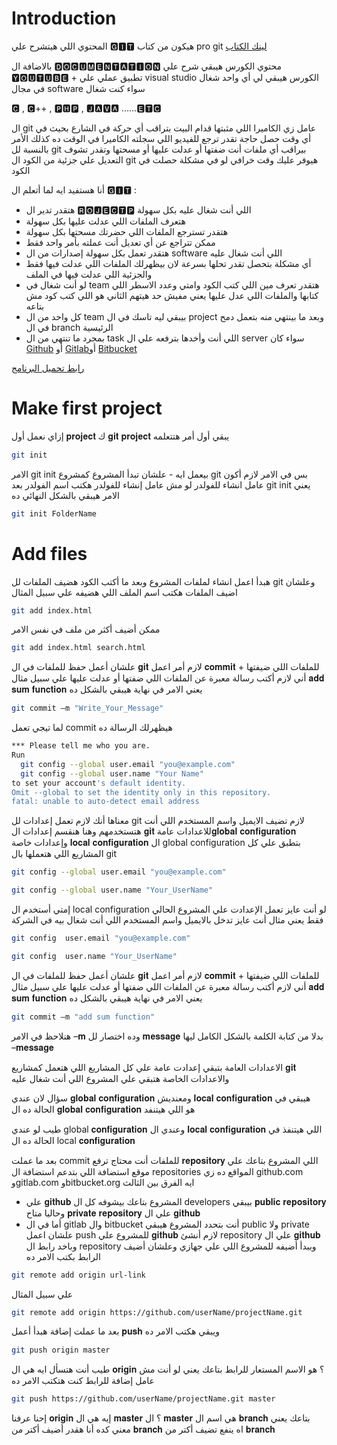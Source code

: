# Introduction

المحتوي اللي هيتشرح علي 🅶🅸🆃 هيكون من كتاب pro git 
[لينك الكتاب](https://link.springer.com/book/10.1007/978-1-4842-0076-6 )


بالاضافة ال 🅳🅾🅲🆄🅼🅴🅽🆃🅰🆃🅸🅾🅽 
محتوي الكورس  هيبقي  شرح علي 🆈🅾🆄🆃🆄🅱🅴 + تطبيق عملي علي visual studio 
الكورس هيبقي لي أي واحد شغال في مجال software سواء كنت شغال

 🅲 , 🅲++ , 🅿🅷🅿 , 🅹🅰🆅🅰 ……🅴🆃🅲


  

ال git عامل زي الكاميرا اللي مثبتها قدام البيت بتراقب أي حركة في الشارع بحيث في أي وقت حصل حاجة تقدر ترجع للفيديو اللي سجلته الكاميرا في الوقت ده كذلك الأمر بالنسبة لل  git بيراقب أي ملفات أنت ضفتها أو عدلت عليها أو مسحتها وتقدر تشوف التعديل علي جزئية من الكود ال git هيوفر عليك وقت خرافي لو في مشكلة حصلت في الكود

أنا هستفيد ايه لما أتعلم ال 🅶🅸🆃 :
- هتقدر تدير ال 🆁🅾🅹🅴🅲🆃🅿 اللي أنت شغال عليه بكل سهولة
- هتعرف  الملفات اللي عدلت عليها بكل سهولة
- هتقدر تسترجع الملفات اللي حضرتك مسحتها بكل سهولة 
- ممكن تتراجع عن أي تعديل أنت عملته بأمر واحد فقط
- هتقدر تعمل بكل سهولة إصدارات من ال software اللي أنت شغال عليه
- أي مشكلة بتحصل تقدر تحلها بسرعة لان بيظهرلك الملفات اللي عدلت فيها فقط والجزئية اللي عدلت فيها في الملف
- لو أنت شغال في team هتقدر تعرف مين اللي كتب الكود وامتي وعدد الاسطر اللي كتابها والملفات اللي عدل عليها يعني مفيش حد هيتهم الثاني هو اللي كتب كود مش بتاعه
- كل واحد من ال team بيبقي ليه تاسك في ال project وبعد ما بينتهي منه بتعمل دمح في ال branch الرئيسية
- بمجرد ما تنتهي من ال task اللي أنت وأخدها بترفعه علي ال server سواء كان 
[Github](https://www.github.com/) أو [Gitlab](https://www.gitlab.com/)أو 
[Bitbucket](https://www.bitbucket.org/)

[رابط تحميل البرنامج](https://git-scm.com/download/win/)

# Make first project
إزاي نعمل أول 𝐩𝐫𝐨𝐣𝐞𝐜𝐭
ك 𝐠𝐢𝐭 𝐩𝐫𝐨𝐣𝐞𝐜𝐭 يبقي أول أمر هتتعلمه

```bash
git init
```

الامر git init بيعمل ايه - 
 علشان تبدأ المشروع كمشروع git  بس في الامر لازم أكون عامل انشاء للفولدر
 لو مش عامل إنشاء للفولدر هكتب اسم الفولدر بعد git init يعني الامر هيبقي بالشكل النهائي ده


```bash
git init FolderName
```

# Add files

هبدأ اعمل انشاء لملفات المشروع وبعد ما أكتب الكود هضيف الملفات لل git وعلشان اضيف الملفات هكتب اسم الملف  اللي هضيفه علي سبيل المثال

```bash
git add index.html
```

ممكن أضيف أكثر من ملف في نفس الامر

```bash
git add index.html search.html
```

علشان أعمل حفظ للملفات في ال 𝐠𝐢𝐭 لازم أمر اعمل 𝐜𝐨𝐦𝐦𝐢𝐭  للملفات اللي ضيفتها + أني لازم أكتب رسالة معبرة عن الملفات اللي ضفتها أو عدلت عليها علي سبيل مثال 𝐚𝐝𝐝 𝐬𝐮𝐦 𝐟𝐮𝐧𝐜𝐭𝐢𝐨𝐧 يعني الامر في نهاية هيبقي بالشكل ده

```bash
git commit –m "Write_Your_Message"
```

لما تيجي تعمل commit هيظهرلك الرسالة ده

```bash
*** Please tell me who you are.
Run
  git config --global user.email "you@example.com"
  git config --global user.name "Your Name"
to set your account's default identity.
Omit --global to set the identity only in this repository.
fatal: unable to auto-detect email address
```

معناها أنك لازم تعمل إعدادات لل git لازم تضيف الايميل واسم المستخدم اللي أنت هتستخدمهم 
وهنا هنقسم إعدادات ال 𝐠𝐢𝐭 للاعدادات عامة𝐠𝐥𝐨𝐛𝐚𝐥 𝐜𝐨𝐧𝐟𝐢𝐠𝐮𝐫𝐚𝐭𝐢𝐨𝐧  وإعدادات خاصة 𝐥𝐨𝐜𝐚𝐥 𝐜𝐨𝐧𝐟𝐢𝐠𝐮𝐫𝐚𝐭𝐢𝐨𝐧 
ال global configuration بتطبق علي كل المشاريع اللي هتعملها بال  git 
```bash
git config --global user.email "you@example.com"

git config --global user.name "Your_UserName"
```

إمتي أستخدم ال local configuration لو أنت عايز تعمل الإعدادت علي المشروع الحالي فقط يعني مثال أنت عايز تدخل بالايميل واسم المستخدم اللي أنت شغال بيه في الشركة

```bash
git config  user.email "you@example.com"

git config  user.name "Your_UserName"
```


علشان أعمل حفظ للملفات في ال 𝐠𝐢𝐭 لازم أمر اعمل 𝐜𝐨𝐦𝐦𝐢𝐭  للملفات اللي ضيفتها + أني لازم أكتب رسالة معبرة عن الملفات اللي ضفتها أو عدلت عليها علي سبيل مثال 𝐚𝐝𝐝 𝐬𝐮𝐦 𝐟𝐮𝐧𝐜𝐭𝐢𝐨𝐧 يعني الامر في نهاية هيبقي بالشكل ده
```bash
git commit –m "add sum function"
```

هنلاحظ في الامر –𝐦 وده اختصار لل 𝐦𝐞𝐬𝐬𝐚𝐠𝐞 بدلا من كتابة الكلمة بالشكل الكامل ليها –𝐦𝐞𝐬𝐬𝐚𝐠𝐞

الاعدادات العامة بتبقي  إعدادت عامة علي كل المشاريع اللي هتعمل كمشاريع 𝐠𝐢𝐭   
والاعدادات الخاصة هتبقي علي المشروع اللي أنت شغال عليه

سؤال لان عندي 𝐠𝐥𝐨𝐛𝐚𝐥 𝐜𝐨𝐧𝐟𝐢𝐠𝐮𝐫𝐚𝐭𝐢𝐨𝐧 ومعنديش 𝐥𝐨𝐜𝐚𝐥 𝐜𝐨𝐧𝐟𝐢𝐠𝐮𝐫𝐚𝐭𝐢𝐨𝐧 هيبقي في الحالة ده ال  𝐠𝐥𝐨𝐛𝐚𝐥 𝐜𝐨𝐧𝐟𝐢𝐠𝐮𝐫𝐚𝐭𝐢𝐨𝐧 هو اللي هيتنفد

طيب لو عندي global 𝐜𝐨𝐧𝐟𝐢𝐠𝐮𝐫𝐚𝐭𝐢𝐨𝐧 وعندي ال 𝐥𝐨𝐜𝐚𝐥 𝐜𝐨𝐧𝐟𝐢𝐠𝐮𝐫𝐚𝐭𝐢𝐨𝐧 اللي هيتنفذ في الحالة ده ال local 𝐜𝐨𝐧𝐟𝐢𝐠𝐮𝐫𝐚𝐭𝐢𝐨𝐧 

بعد ما عملت commit للملفات أنت محتاج ترفع 𝐫𝐞𝐩𝐨𝐬𝐢𝐭𝐨𝐫𝐲 اللي المشروع بتاعك علي موقع استضافة اللي بتدعم استضافة ال repositories المواقع ده زي github.com وgitlab.com  وbitbucket.org 
ايه الفرق بين الثالث 
-	علي 𝐠𝐢𝐭𝐡𝐮𝐛 المشروع بتاعك بيشوفه كل ال developers بيبقي 𝐩𝐮𝐛𝐥𝐢𝐜 𝐫𝐞𝐩𝐨𝐬𝐢𝐭𝐨𝐫𝐲 
وحاليا متاح 𝐩𝐫𝐢𝐯𝐚𝐭𝐞 𝐫𝐞𝐩𝐨𝐬𝐢𝐭𝐨𝐫𝐲 علي ال 𝐠𝐢𝐭𝐡𝐮𝐛 
- 	أما في ال gitlab وال bitbucket أنت بتحدد المشروع هيبقي public ولا private 
علشان اعمل push للمشروع علي 𝐠𝐢𝐭𝐡𝐮𝐛 لازم أنشئ repository علي ال 𝐠𝐢𝐭𝐡𝐮𝐛 وباخد رابط ال repository 
وببدأ أضيفه للمشروع اللي علي جهازي وعلشان أضيف الرابط بكتب الامر ده

```bash
git remote add origin url-link
```

علي سبيل المثال

```bash
git remote add origin https://github.com/userName/projectName.git
```


بعد ما عملت إضافة هبدأ أعمل 𝐩𝐮𝐬𝐡 ويبقي هكتب الامر ده 
```bash
git push origin master
```

طيب أنت هتسأل ايه هي ال 𝐨𝐫𝐢𝐠𝐢𝐧 ؟
هو الاسم المستعار للرابط بتاعك يعني لو أنت مش عامل إضافة للرابط كنت هتكتب الامر ده

```bash
git push https://github.com/userName/projectName.git master
```

إحنا عرفنا 𝐨𝐫𝐢𝐠𝐢𝐧 إيه هي ال 𝐦𝐚𝐬𝐭𝐞𝐫 ؟
ال 𝐦𝐚𝐬𝐭𝐞𝐫 هي اسم ال 𝐛𝐫𝐚𝐧𝐜𝐡 بتاعك يعني معني كده أنا هقدر أضيف أكتر من 𝐛𝐫𝐚𝐧𝐜𝐡 اه ينفع تضيف أكتر من 𝐛𝐫𝐚𝐧𝐜𝐡
